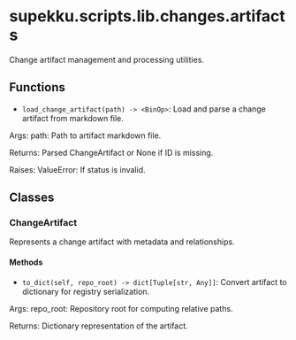 # supekku.scripts.lib.changes.artifacts

Change artifact management and processing utilities.

## Functions

- `load_change_artifact(path) -> <BinOp>`: Load and parse a change artifact from markdown file.

Args:
  path: Path to artifact markdown file.

Returns:
  Parsed ChangeArtifact or None if ID is missing.

Raises:
  ValueError: If status is invalid.

## Classes

### ChangeArtifact

Represents a change artifact with metadata and relationships.

#### Methods

- `to_dict(self, repo_root) -> dict[Tuple[str, Any]]`: Convert artifact to dictionary for registry serialization.

Args:
  repo_root: Repository root for computing relative paths.

Returns:
  Dictionary representation of the artifact.

